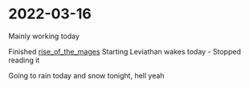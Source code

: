 # 2022-03-16
Mainly working today 

Finished [rise_of_the_mages](rise_of_the_mages.md)
Starting Leviathan wakes today - Stopped reading it

Going to rain today and snow tonight, hell yeah